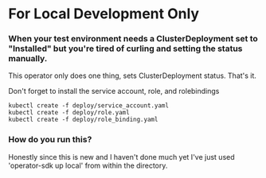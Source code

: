 # For Local Development Only

### When your test environment needs a ClusterDeployment set to "Installed" but you're tired of curling and setting the status manually.
This operator only does one thing, sets ClusterDeployment status. That's it.

Don't forget to install the service account, role, and rolebindings
```
kubectl create -f deploy/service_account.yaml
kubectl create -f deploy/role.yaml
kubectl create -f deploy/role_binding.yaml
```

### How do you run this?
Honestly since this is new and I haven't done much yet I've just used 'operator-sdk up local' from within the directory.
